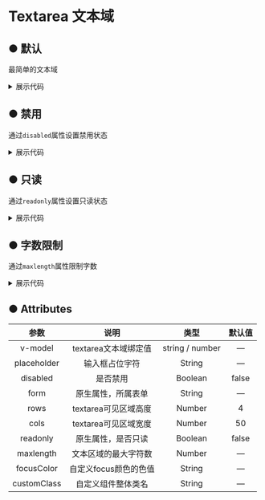 
<script lang="ts" setup>
    import {ref} from 'Vue'
    const textVal =ref('')
</script>

# Textarea 文本域

## ● 默认
<p>最简单的文本域</p>
<div class="borderBox">
<k-textarea></k-textarea>
</div>
<details>
<summary class="pre-code-tag">展示代码</summary>

  ```vue
<template>
        <k-textarea></k-textarea>
</template>
<script lang="ts" setup>
    import {ref} from 'Vue'
    const textVal =ref('')
</script>
  ```
</details>

## ● 禁用
<p>通过<code>disabled</code>属性设置禁用状态</p>
<div class="borderBox">
 <k-textarea disabled></k-textarea>
</div>
<details>
<summary class="pre-code-tag">展示代码</summary>

  ```vue
<template>
        <k-textarea disabled></k-textarea>
</template>

  ```
</details>


## ● 只读
<p>通过<code>readonly</code>属性设置只读状态</p>
<div class="borderBox">
    <k-textarea readonly></k-textarea>
</div>

<details>
<summary class="pre-code-tag">展示代码</summary>

  ```vue
<template>
        <k-textarea readonly></k-textarea> 
</template>

  ```
</details>

## ● 字数限制
<p>通过<code>maxlength</code>属性限制字数</p>
<div class="borderBox">
<k-textarea :maxlength="20"></k-textarea>
</div>
<details>
<summary class="pre-code-tag">展示代码</summary>

  ```vue
<template>
        <k-textarea :maxlength="20"></k-textarea>
</template>
  ```
</details>


## ● Attributes
|    参数     |         说明          |      类型       | 默认值 |
| :---------: | :-------------------: | :-------------: | :----: |
|   v-model   | textarea文本域绑定值  | string / number |   —    |
| placeholder |    输入框占位字符     |     String      |   —    |
|  disabled   |       是否禁用        |     Boolean     | false  |
|    form     |  原生属性，所属表单   |     String      |   —    |
|    rows     | textarea可见区域高度  |     Number      |   4    |
|    cols     | textarea可见区域宽度  |     Number      |   50   |
|  readonly   |  原生属性，是否只读   |     Boolean     | false  |
|  maxlength  | 文本区域的最大字符数  |     Number      |   —    |
| focusColor  | 自定义focus颜色的色值 |     String      |   —    |
| customClass |  自定义组件整体类名   |     String      |   —    |